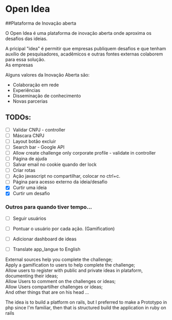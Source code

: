 # Open Idea

##Plataforma de Inovação aberta

O Open Idea é uma plataforma de inovação aberta onde aproxima os desafios das ideias.<br>

A pricipal "idea" é permitir que empresas publiquem desafios e que tenham auxílio de pesquisadores, acadêmicos e outras fontes externas colaborem para essa solução.<br>
As empresas

Alguns valores da Inovação Aberta são:
* Colaboração em rede
* Experiências
* Disseminação de conhecimento
* Novas parcerias

## TODOs:

- [ ] Validar CNPJ - controller
- [ ] Máscara CNPJ
- [ ] Layout botão excluir
- [ ] Search bar - Google API
- [ ] Allow create challenge only corporate profile - validate in controller
- [ ] Página de ajuda
- [ ] Salvar email no cookie quando der lock
- [ ] Criar rotas
- [ ] Ação javascript no compartilhar, colocar no ctrl+c.
- [ ] Página para acesso externo da ideia/desafio
- [x] Curtir uma ideia
- [x] Curtir um desafio

### Outros para quando tiver tempo...
- [ ] Seguir usuários
- [ ] Pontuar o usuário por cada ação. (Gamification)
- [ ] Adicionar dashboard de ideas
- [ ] Translate app_langue to English


External sources help you complete the challenge;<br>
Apply a gamification to users to help complete the challenge;<br>
Allow users to register with public and private ideas in plataform, documenting their ideas;<br>
Allow Users to comment on the challenges or ideas;<br>
Allow Users compartilher challenges or ideas;<br>
And other things that are on his head ...<br>

The idea is to build a platform on rails, but I preferred to make a Prototypo in php since I'm familiar, then that is structured build the application in ruby on rails
